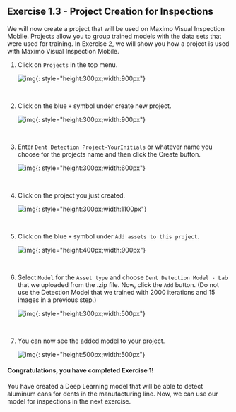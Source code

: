 <h2>Exercise 1.3 - Project Creation for Inspections</h2>

We will now create a project that will be used on Maximo Visual Inspection Mobile. Projects allow you to group trained models with the data sets that were used for training. In Exercise 2, we will show you how a project is used with Maximo Visual Inspection Mobile. 

1. Click on `Projects` in the top menu.

    ![img](/img/mvi-hol-imgs/img-exerciseOne/exercise1-3/projectstab.png){: style="height:300px;width:900px"}

    <br>

2. Click on the blue `+` symbol under create new project.

    ![img](/img/mvi-hol-imgs/img-exerciseOne/exercise1-3/newproject.png){: style="height:300px;width:900px"}

    <br>

3. Enter `Dent Detection Project-YourInitials` or whatever name you choose for the projects name and then click the Create button.

    ![img](/img/mvi-hol-imgs/img-exerciseOne/exercise1-3/create.png){: style="height:300px;width:600px"}

    <br>

4. Click on the project you just created.

    ![img](/img/mvi-hol-imgs/img-exerciseOne/exercise1-3/new.png){: style="height:300px;width:1100px"}

    <br>

5. Click on the blue `+` symbol under `Add assets to this project`.

    ![img](/img/mvi-hol-imgs/img-exerciseOne/exercise1-3/addA.png){: style="height:400px;width:900px"}

    <br>

6. Select `Model` for the `Asset type` and choose `Dent Detection Model - Lab` that we uploaded from the .zip file. Now, click the `Add` button. (Do not use the Detection Model that we trained with 2000 iterations and 15 images in a previous step.)

    ![img](/img/mvi-hol-imgs/img-exerciseOne/exercise1-3/addAssets.png){: style="height:300px;width:500px"}

    <br>

7. You can now see the added model to your project.

    ![img](/img/mvi-hol-imgs/img-exerciseOne/exercise1-3/created.png){: style="height:500px;width:500px"}


<h4>Congratulations, you have completed Exercise 1!</h4>

You have created a Deep Learning model that will be able to detect aluminum cans for dents in the manufacturing line. Now, we can use our model for inspections in the next exercise. 



